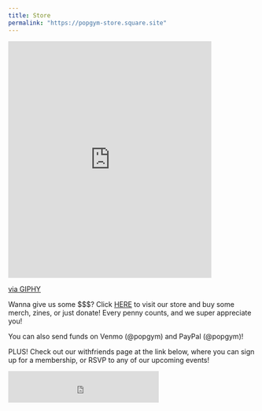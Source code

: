 ```yaml
---
title: Store
permalink: "https://popgym-store.square.site"
---
```




<iframe src="https://giphy.com/embed/uyWTOgNGGWfks" width="413" height="480" frameBorder="0" class="giphy-embed" allowFullScreen></iframe><p><a href="https://giphy.com/gifs/rihanna-gif-uyWTOgNGGWfks">via GIPHY</a></p>

Wanna give us some $$$? Click [HERE](https://squareup.com/store/popgym) to visit our store and buy some merch, zines, or just donate! Every penny counts, and we super appreciate you!

You can also send funds on Venmo (@popgym) and PayPal (@popgym)!

PLUS! Check out our withfriends page at the link below, where you can sign up for a membership, or RSVP to any of our upcoming events!

<iframe src="https://withfriends.co/pop_gym/embed/raw:kind=Join" width="306" height="64" frameborder="0"></iframe>

